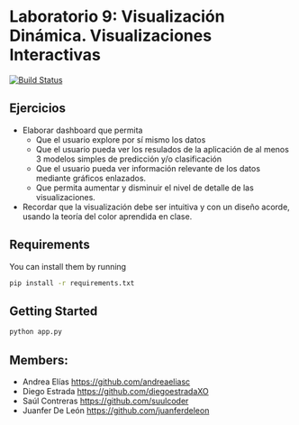 # Laboratorio 9: Visualización Dinámica. Visualizaciones Interactivas
[![Build Status](https://img.shields.io/badge/Python-FFD43B?style=for-the-badge&logo=python&logoColor=darkgreen)](https://travis-ci.org/joemccann/dillinger)

## Ejercicios
- Elaborar dashboard que permita
    - Que el usuario explore por sí mismo los datos
    - Que el usuario pueda ver los resulados de la aplicación de al menos 3 modelos simples de predicción y/o clasificación
    - Que el usuario pueda ver información relevante de los datos mediante gráficos enlazados.
    - Que permita aumentar y disminuir el nivel de detalle de las visualizaciones.
- Recordar que la visualización debe ser intuitiva y con un diseño acorde, usando la teoría del color aprendida en clase.


## Requirements

You can install them by running
```sh
pip install -r requirements.txt 
```

## Getting Started
```sh
python app.py
```


## Members:
- Andrea Elías https://github.com/andreaeliasc
- Diego Estrada https://github.com/diegoestradaXO
- Saúl Contreras https://github.com/suulcoder
- Juanfer De León https://github.com/juanferdeleon
